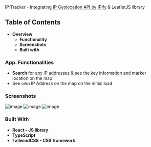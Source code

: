IP:Tracker -
Integrating [IP Geolocation API by IPify](https://geo.ipify.org/) & LeafletJS library
## Table of Contents
* <strong>Overview</strong>
    * <strong>Functionality</strong>
    * <strong>Screenshots</strong>
    * <strong>Built with</strong>
### App. Functionalities
* <strong>Search</strong> for any IP addresses & see the key information and marker location on the map
* See own IP Address on the map on the initial load
### Screenshots
![image](https://user-images.githubusercontent.com/89903354/190876671-0f3eac82-1ebd-4bb2-b492-a72ccb29be68.png)
![image](https://user-images.githubusercontent.com/89903354/190876691-43abeddf-0d65-4a7c-9b68-c7911fb8828b.png)
![image](https://user-images.githubusercontent.com/89903354/190876706-2670cff2-2b88-4925-b2fa-830007918b2b.png)
### Built With
* <strong>React - JS library</strong>
* <strong>TypeScript</strong>
* <strong>TailwindCSS - CSS framework</strong>